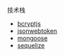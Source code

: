 技术栈

- [bcryptjs](https://www.npmjs.com/package/bcryptjs)
- [jsonwebtoken](https://www.npmjs.com/package/jsonwebtoken)
- [mongoose](https://www.npmjs.com/package/mongoose)
- [sequelize](https://sequelize.org/master/)
